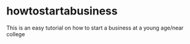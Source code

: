 # howtostartabusiness
This is an easy tutorial on how to start a business at a young age/near college
